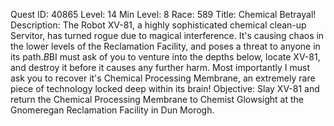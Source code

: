 Quest ID: 40865
Level: 14
Min Level: 8
Race: 589
Title: Chemical Betrayal!
Description: The Robot XV-81, a highly sophisticated chemical clean-up Servitor, has turned rogue due to magical interference. It's causing chaos in the lower levels of the Reclamation Facility, and poses a threat to anyone in its path.$B$BI must ask of you to venture into the depths below, locate XV-81, and destroy it before it causes any further harm. Most importantly I must ask you to recover it's Chemical Processing Membrane, an extremely rare piece of technology locked deep within its brain!
Objective: Slay XV-81 and return the Chemical Processing Membrane to Chemist Glowsight at the Gnomeregan Reclamation Facility in Dun Morogh.

